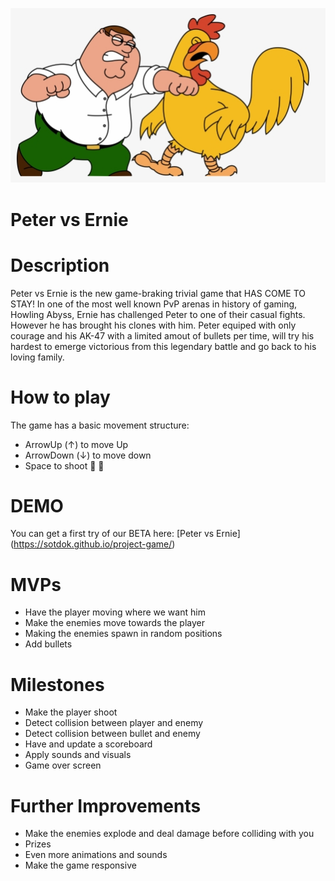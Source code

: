 ![](images/fight.png)

# **Peter vs Ernie**


# Description 


Peter vs Ernie is the new game-braking trivial game that HAS COME TO STAY! In one of the most well known PvP arenas in history of gaming, Howling Abyss, Ernie has challenged Peter to one of their casual fights. However he has brought his clones with him. Peter equiped with only courage and his AK-47 with a limited amout of bullets per time, will try his hardest to emerge victorious from this legendary battle and go back to his loving family. 

# How to play

The game has a basic movement structure:

- ArrowUp (↑) to move Up
- ArrowDown (↓) to move down
- Space to shoot 🐔 🐔


# DEMO

You can get a first try of our BETA here: 
[Peter vs Ernie]  (https://sotdok.github.io/project-game/)

# MVPs 

- Have the player moving where we want him
- Make the enemies move towards the player
- Making the enemies spawn in random positions
- Add bullets


# Milestones
- Make the player shoot
- Detect collision between player and enemy
- Detect collision between bullet and enemy
- Have and update a scoreboard
- Apply sounds and visuals
- Game over screen


# Further Improvements
- Make the enemies explode and deal damage before colliding with you
- Prizes
- Even more animations and sounds
- Make the game responsive


